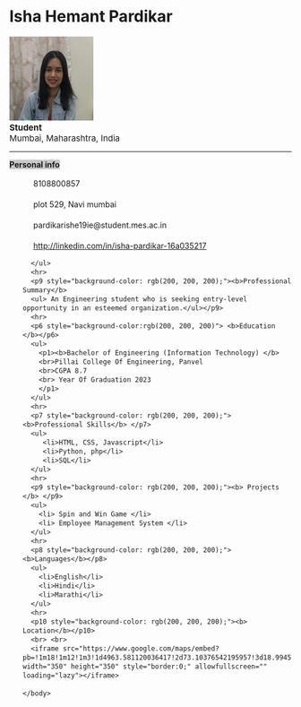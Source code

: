 <html>
  <head>
      <title>cv</title>
    </head>
    <body>
        <h1> Isha Hemant Pardikar </h1>
        <img src="isha.jpeg" alt="isha" width="150" height="150">
        <br>
        <p5 style="font-size:15px;"> <b>Student</b> 
          <br>
        Mumbai, Maharashtra, India </p5>
        <hr>
        <p0 style="background-color:rgb(200, 200, 200)"><b> Personal info </b></p0>
        <ul>
        <p1> <img src="https://w7.pngwing.com/pngs/816/510/png-transparent-call-icon-poland-retail-company-rio-huancabamba-service-others-miscellaneous-company-text-thumbnail.png" width="15" height="17">  8108800857 </p1> <br>
        <br>
        <p2> <img src="https://e7.pngegg.com/pngimages/313/659/png-clipart-the-daily-dot-internet-logo-online-newspaper-address-icons-company-logo.png" width="15" height="17">  plot 529, Navi mumbai  </p2> <br>
        <br>
        <p3> <img src="https://e7.pngegg.com/pngimages/664/253/png-clipart-email-logo-outlook-com-graphics-email-miscellaneous-angle.png" width="15" height="17">  pardikarishe19ie@student.mes.ac.in </p3> <br>
        <br>
        <p4> <img src="https://img.flaticon.com/icons/png/512/61/61109.png?size=1200x630f&pad=10,10,10,10&ext=png&bg=FFFFFFFF" width="15" height="17"> <a href="http://linkedin.com/in/isha-pardikar-16a035217" >http://linkedin.com/in/isha-pardikar-16a035217</a></p4>
        
      </ul>
      <hr>
      <p9 style="background-color: rgb(200, 200, 200);"><b>Professional Summary</b>
      <ul> An Engineering student who is seeking entry-level opportunity in an esteemed organization.</ul></p9>
      <hr>
      <p6 style="background-color:rgb(200, 200, 200)"> <b>Education </b></p6>
      <ul>
        <p1><b>Bachelor of Engineering (Information Technology) </b>
        <br>Pillai College Of Engineering, Panvel 
        <br>CGPA 8.7
        <br> Year Of Graduation 2023 
        </p1>
      </ul>
      <hr>
      <p7 style="background-color: rgb(200, 200, 200);"> <b>Professional Skills</b> </p7>
      <ul>
         <li>HTML, CSS, Javascript</li>
         <li>Python, php</li>
         <li>SQL</li>   
      </ul>
      <hr>
      <p9 style="background-color: rgb(200, 200, 200);"><b> Projects </b> </p9>
      <ul>
        <li> Spin and Win Game </li>
        <li> Employee Management System </li>
      </ul>
      <hr>
      <p8 style="background-color: rgb(200, 200, 200);"><b>Languages</b></p8>
      <ul>
        <li>English</li>
        <li>Hindi</li>
        <li>Marathi</li>
      </ul>
      <hr>
      <p10 style="background-color: rgb(200, 200, 200);"><b> Location</b></p10>
      <br> <br>
      <iframe src="https://www.google.com/maps/embed?pb=!1m18!1m12!1m3!1d4963.581120036417!2d73.10376542195957!3d18.994526794243953!2m3!1f0!2f0!3f0!3m2!1i1024!2i768!4f13.1!3m3!1m2!1s0x3be7e83e1f23f23d%3A0xe3a106c431e3fd0a!2sPanvel%2C%20Navi%20Mumbai%2C%20Maharashtra!5e0!3m2!1sen!2sin!4v1632403535493!5m2!1sen!2sin" width="350" height="350" style="border:0;" allowfullscreen="" loading="lazy"></iframe>

    </body>
</html>
